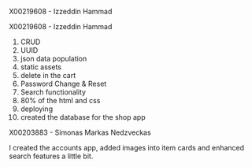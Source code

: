 X00219608 - Izzeddin Hammad

X00219608 - Izzeddin Hammad

  1. CRUD
  2.  UUID
  3.  json data population
  4.  static assets
  5.  delete in the cart
  6.  Password Change & Reset
  7.  Search functionality
  8.  80% of the html and css
  9.  deploying
  10.  created the database for the shop app


X00203883 - Simonas Markas Nedzveckas

I created the accounts app, added images into item cards and enhanced search features a little bit.
